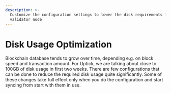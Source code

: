```yaml
---
description: >-
  Customize the configuration settings to lower the disk requirements for your
  validator node
---
```


# Disk Usage Optimization

Blockchain database tends to grow over time, depending e.g. on block speed and transaction amount. For Uptick, we are talking about close to 100GB of disk usage in first two weeks. There are few configurations that can be done to reduce the required disk usage quite significantly. Some of these changes take full effect only when you do the configuration and start syncing from start with them in use.
